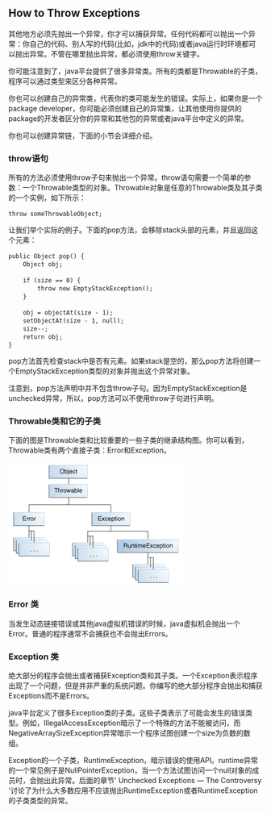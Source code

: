 ## How to Throw Exceptions

其他地方必须先抛出一个异常，你才可以捕获异常。任何代码都可以抛出一个异常：你自己的代码、别人写的代码(比如，jdk中的代码)或者java运行时环境都可以抛出异常。不管在哪里抛出异常，都必须使用throw关键字。


你可能注意到了，java平台提供了很多异常类。所有的类都是Throwable的子类，程序可以通过类型来区分各种异常。


你也可以创建自己的异常类，代表你的类可能发生的错误。实际上，如果你是一个package developer，你可能必须创建自己的异常集，让其他使用你提供的package的开发者区分你的异常和其他包的异常或者java平台中定义的异常。


你也可以创建异常链，下面的小节会详细介绍。


### throw语句


所有的方法必须使用throw子句来抛出一个异常。throw语句需要一个简单的参数：一个Throwable类型的对象。Throwable对象是任意的Throwable类及其子类的一个实例，如下所示：

```
throw someThrowableObject;

```

让我们举个实际的例子。下面的pop方法，会移除stack头部的元素，并且返回这个元素：

```
public Object pop() {
    Object obj;

    if (size == 0) {
        throw new EmptyStackException();
    }

    obj = objectAt(size - 1);
    setObjectAt(size - 1, null);
    size--;
    return obj;
}

```


pop方法首先检查stack中是否有元素。如果stack是空的，那么pop方法将创建一个EmptyStackException类型的对象并抛出这个异常对象。

注意到，pop方法声明中并不包含throw子句。因为EmptyStackException是unchecked异常，所以，pop方法可以不使用throw子句进行声明。


### Throwable类和它的子类

下面的图是Throwable类和比较重要的一些子类的继承结构图。你可以看到，Throwable类有两个直接子类：Error和Exception。

![](exceptions-throwable.gif)


### Error 类

当发生动态链接错误或其他java虚拟机错误的时候，java虚拟机会抛出一个Error。普通的程序通常不会捕获也不会抛出Errors。


### Exception 类


绝大部分的程序会抛出或者捕获Exception类和其子类。一个Exception表示程序出现了一个问题，但是并非严重的系统问题。你编写的绝大部分程序会抛出和捕获Exceptions而不是Errors。


java平台定义了很多Exception类的子类。这些子类表示了可能会发生的错误类型。例如，IllegalAccessException暗示了一个特殊的方法不能被访问，而NegativeArraySizeException异常暗示一个程序试图创建一个size为负数的数组。


Exception的一个子类，RuntimeException，暗示错误的使用API。runtime异常的一个常见例子是NullPointerException，当一个方法试图访问一个null对象的成员时，会抛出此异常。后面的章节' Unchecked Exceptions — The Controversy '讨论了为什么大多数应用不应该抛出RuntimeException或者RuntimeException的子类类型的异常。























































